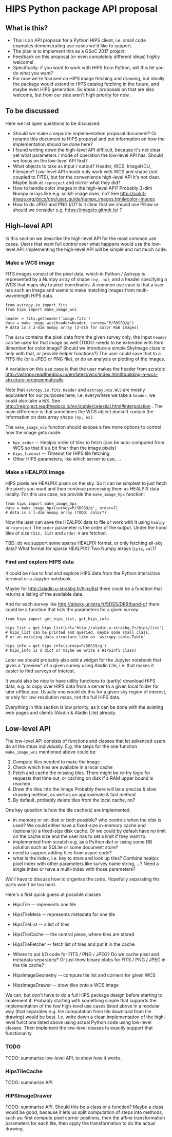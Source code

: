 # HIPS Python package API proposal

## What is this?

* This is an API proposal for a Python HIPS client,
  i.e. small code examples demonstrating use cases we'd like to support.
* The plan is to implement this as a GSoC 2017 project.
* Feedback on this proposal (or even completely different ideas) highly welcome!
* Specifically: if you want to work with HIPS from Python, will this
  let you do what you want?
* For now we're focused on HIPS image fetching and drawing,
  but ideally the package would extend to HIPS catalog fetching in the future,
  and maybe even HIPS generation. So ideas / proposals on that are also welcome,
  but from our side aren't high priority for now.
 
## To be discussed

Here we list open questions to be discussed:

* Should we make a separate implementation proposal document?
  Or rename this document to HIPS proposal and put information on
  how the implementation should be done here?
* I found writing down the high-level API difficult, because it's not clear
  yet what parameters / mode of operation the low-level API has.
  Should we focus on the low-level API first?
* What objects to take as input / output?
  Header, WCS, ImageHDU, Filename?
  Low-level API should only work with WCS and shape (not coupled to FITS),
  but for the convenience high-level API it's not clear.
  Maybe look at `reproject` and mirror what they did?
* How to handle color images in the high-level API?
  Probably 3-dim Numpy arrays like e.g. scikit-image does, no?
  See http://scikit-image.org/docs/dev/user_guide/numpy_images.html#color-images
* How to do JPEG and PNG I/O? Is it clear that we should use Pillow
  or should we consider e.g. https://imageio.github.io/ ?
 

## High-level API

In this section we describe the high-level API for the most common use cases.
Users that want full control over what happens would use the low-level API.
Implementing the high-level API will be simple and not much code.

### Make a WCS image

FITS images consist of the pixel data, which in Python / Astropy is represented
by a Numpy array of shape `(ny, nx)`, and a header specifying a WCS that maps
sky to pixel coordinates. A common use case is that a user has such an image
and wants to make matching images from multi-wavelength HIPS data.

    from astropy.io import fits
    from hips import make_image_wcs
    
    header = fits.getheader('image.fits')
    data = make_image_wcs(header=header, survey='P/SDSS9/g')
    # data is a 2-dim numpy array (3-dim for color RGB images)
    

The `data` contains the pixel data from the given survey only,
the input `header` can be used for that image as well
(TODO: needs to be extended with third dimention for color image?
Should we introduce a simple SkyImage class to help with that, or
provide helper functions?)
The user could save that to a FITS file (or a JPEG or PNG file),
or do an analysis or plotting of the images.

A variation on this use case is that the user makes the header from scratch: 
http://astropy.readthedocs.io/en/latest/wcs/index.html#building-a-wcs-structure-programmatically

Note that `astropy.io.fits.Header` and `astropy.wcs.WCS` are mostly equivalent
for our purposes here, i.e. everywhere we take a `header`, we could also take a `WCS`.
See http://reproject.readthedocs.io/en/stable/celestial.html#interpolation .
The main difference is that sometimes the WCS object doesn't contain the information
on data array shape `(ny, nx)`.

The `make_image_wcs` function should expose a few more options to control
how the image gets made:
* `hpx_order` -- Healpix order of tiles to fetch (can be auto-computed from WCS so
  that it's a bit finer than the image pixels)
* `hips_timeout` -- Timeout for HIPS tile fetching
* Other HIPS parameters, like which server to use, ...


### Make a HEALPIX image

HIPS pixels are HEALPIX pixels on the sky. So it can be simplest to just
fetch the pixels you want and then continue processing them as HEALPIX data
locally. For this use case, we provide the `make_image_hpx` function:

    from hips import make_image_hpx
    data = make_image_hpx(survey=P/SDSS9/g', order=7)
    # data is a 1-dim numpy array (TODO: color?)

Now the user can save the HEALPIX data to file or work with it using `healpy` or `reproject`
The `order` parameter is the order of the output.
Under the hood tiles of size `(512, 512)` and `order-9` are fetched.

TBD: do we support some sparse HEALPIX format, or only fetching all-sky data?
What format for sparse HEALPIX? Two Numpy arrays (`ipix`, `val`)?

### Find and explore HIPS data

It could be nice to find and explore HIPS data from the Python interactive
terminal or a Jupyter notebook.

Maybe for http://aladin.u-strasbg.fr/hips/list there could be a function
that returns a listing of the available data.

And for each survey like http://alasky.unistra.fr/SDSS/DR9/band-g/ there
could be a function that lists the parameters for a given survey.

    from hips import get_hips_list, get_hips_info
    
    hips_list = get_hips_list(url='http://aladin.u-strasbg.fr/hips/list')
    # hips_list can be printed and queried, maybe some small class,
    # or an existing data structure like an `astropy.table.Table`

    hips_info = get_hips_info(survey=P/SDSS9/g')
    # hips_info is a dict or maybe we write a HIPSInfo class?

Later we should probably also add a widget for the Jupyter notebook that
gives a "preview" of a given survey using Aladin Lite, i.e. that makes it
easier to find surveys of interest.

It would also be nice to have utility functions to (partly) download HIPS data,
e.g. to copy over HIPS data from a server to a given local folder for later offline
use. Usually one would do this for a given sky region of interest, or only for
low-resolution maps, not the full HIPS data.

Everything in this section is low priority, as it can be done with the existing
web pages and clients (Aladin & Aladin Lite) already.

## Low-level API

The low-level API consists of functions and classes that let advanced users
do all the steps individually. E.g. the steps for the one function `make_image_wcs`
mentioned above could be:

1. Compute tiles needed to make the image
2. Check which tiles are available in a local cache
3. Fetch and cache the missing tiles.
   There might be re-try logic for requests that time out, or caching on disk if a RAM upper bound is reached.
4. Draw the tiles into the image
   Probably there will be a precise & slow drawing method, as well as an approximate & fast method
5. By default, probably delete tiles from the local cache, no?

One key question is how the tile cache(s) are implemented.
- in-memory or on-disk or both possible? who controls when the disk is used?
  We could either have a fixed-size in-memory cache and (optionally) a fixed-size disk cache.
  Or we could by default have no limit on the cache size and the user has to set a limit if they want to.
- implemented from scratch e.g. as a Python dict or using some DB solution such as SQLite or some document store?
- need to support adding tiles from async code?
- what is the index, i.e. key to store and look up tiles?
  Combine healpix pixel index with other parameters like survey name string, ...?
  Need a single index or have a multi-index with those parameters?
 
We'll have to discuss how to organise the code. Hopefully separating ths parts won't be too hard.

Here's a first quick guess at possible classes

* HipsTile -- represents one tile
* HipsTileMeta -- represents metadata for one tile
* HipsTileList -- a list of tiles

* HipsTileCache -- the central piece, where tiles are stored
* HipsTileFetcher -- fetch list of tiles and put it in the cache
* Where to put I/O code for FITS / PNG / JPEG?
  Do we cache pixel and metadata separately? Or just thow binary blobs for FITS / PNG / JPEG in the tile cache?

* HipsImageGeometry -- compute tile list and corners for given WCS
* HipsImageDrawer -- draw tiles onto a WCS image 

We can, but don't have to do a full HIPS package design before starting to implement it.
Probably starting with something simple that supports the implementation of the few high-level use cases
listed above in a modular way (that separates e.g. tile computation from tile download from tile drawing)
would be best. I.e. write down a clean implementation of the high-level functions listed above using
actual Python code using low-level classes.
Then implement the low-level classes to exactly support that functionality.

### TODO

TODO: summarise low-level API, to show how it works.

### HipsTileCache

TODO: summarise API

### HIPSImageDrawer

TODO: summarise API. Should this be a class or a function?
Maybe a class would be good, because it lets us split computation of steps into methods,
such as: first compute pixel corner positions, then the affine transformation parameters
for each tile, then apply the transformation to do the actual drawing.

